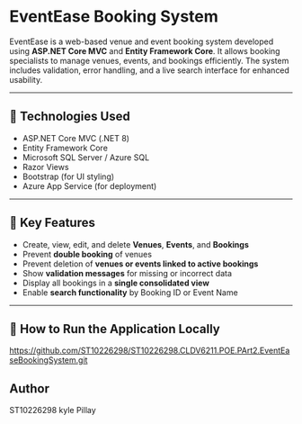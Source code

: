 # EventEase Booking System

EventEase is a web-based venue and event booking system developed using **ASP.NET Core MVC** and **Entity Framework Core**. It allows booking specialists to manage venues, events, and bookings efficiently. The system includes validation, error handling, and a live search interface for enhanced usability.

---

## 🧰 Technologies Used

- ASP.NET Core MVC (.NET 8)
- Entity Framework Core
- Microsoft SQL Server / Azure SQL
- Razor Views
- Bootstrap (for UI styling)
- Azure App Service (for deployment)

---

## 🔑 Key Features

- Create, view, edit, and delete **Venues**, **Events**, and **Bookings**
- Prevent **double booking** of venues
- Prevent deletion of **venues or events linked to active bookings**
- Show **validation messages** for missing or incorrect data
- Display all bookings in a **single consolidated view**
- Enable **search functionality** by Booking ID or Event Name

---

## 🚀 How to Run the Application Locally

https://github.com/ST10226298/ST10226298.CLDV6211.POE.PArt2.EventEaseBookingSystem.git

## Author
ST10226298
kyle Pillay
